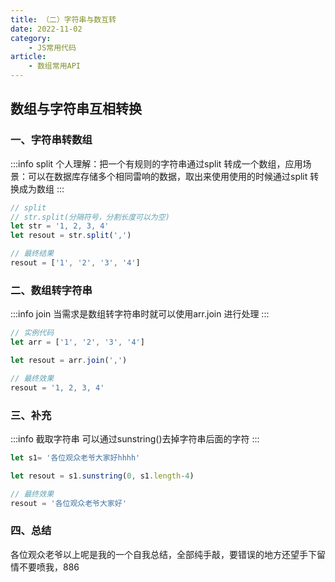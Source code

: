 ```yaml
---
title: （二）字符串与数互转
date: 2022-11-02
category: 
    - JS常用代码
article:
    - 数组常用API
---
```


## 数组与字符串互相转换

### 一、字符串转数组
:::info split
个人理解：把一个有规则的字符串通过split 转成一个数组，应用场景：可以在数据库存储多个相同雷响的数据，取出来使用使用的时候通过split 转换成为数组
:::
```js
// split
// str.split(分隔符号，分割长度可以为空)
let str = '1, 2, 3, 4'
let resout = str.split(',')

// 最终结果
resout = ['1', '2', '3', '4']
```

### 二、数组转字符串
:::info join
当需求是数组转字符串时就可以使用arr.join 进行处理
:::
```js
// 实例代码
let arr = ['1', '2', '3', '4']

let resout = arr.join(',')

// 最终效果
resout = '1, 2, 3, 4'
```

### 三、补充
:::info 截取字符串
可以通过sunstring()去掉字符串后面的字符
:::
```js
let s1= '各位观众老爷大家好hhhh'

let resout = s1.sunstring(0, s1.length-4)

// 最终效果
resout = '各位观众老爷大家好'
```

### 四、总结
各位观众老爷以上呢是我的一个自我总结，全部纯手敲，要错误的地方还望手下留情不要喷我，886
